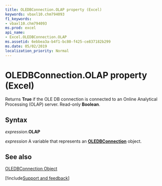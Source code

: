 ```yaml
---
title: OLEDBConnection.OLAP property (Excel)
keywords: vbaxl10.chm794093
f1_keywords:
- vbaxl10.chm794093
ms.prod: excel
api_name:
- Excel.OLEDBConnection.OLAP
ms.assetid: 6ebbea3a-b4f1-bc80-f425-ce837182b299
ms.date: 05/02/2019
localization_priority: Normal
---
```



# OLEDBConnection.OLAP property (Excel)

Returns  **True** if the OLE DB connection is connected to an Online Analytical Processing (OLAP) server. Read-only **Boolean**.


## Syntax

_expression_.**OLAP**

_expression_ A variable that represents an **[OLEDBConnection](Excel.OLEDBConnection.md)** object.


## See also


[OLEDBConnection Object](Excel.OLEDBConnection.md)

[!include[Support and feedback](~/includes/feedback-boilerplate.md)]